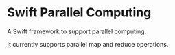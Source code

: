 # Swift Parallel Computing
A Swift framework to support parallel computing.

It currently supports parallel map and reduce operations.
